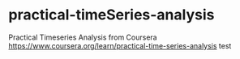 # practical-timeSeries-analysis
Practical Timeseries Analysis from Coursera https://www.coursera.org/learn/practical-time-series-analysis
test
